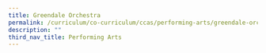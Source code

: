 ```yaml
---
title: Greendale Orchestra
permalink: /curriculum/co-curriculum/ccas/performing-arts/greendale-orchestra/
description: ""
third_nav_title: Performing Arts
---
```

